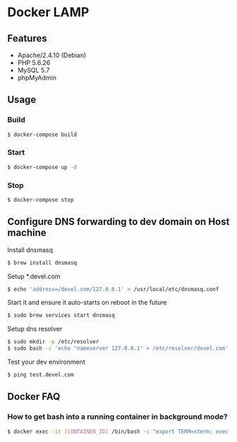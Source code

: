 # Docker LAMP

## Features

* Apache/2.4.10 (Debian) 
* PHP 5.6.26
* MySQL 5.7
* phpMyAdmin

## Usage

### Build

```bash
$ docker-compose build
```

### Start

```bash
$ docker-compose up -d
```

### Stop

```bash
$ docker-compose stop
```

## Configure DNS forwarding to dev domain on Host machine

Install dnsmasq

```bash
$ brew install dnsmasq
```

Setup *.devel.com

```bash
$ echo 'address=/devel.com/127.0.0.1' > /usr/local/etc/dnsmasq.conf
```

Start it and ensure it auto-starts on reboot in the future

```bash
$ sudo brew services start dnsmasq
```

Setup dns resolver

```bash
$ sudo mkdir -p /etc/resolver
$ sudo bash -c 'echo "nameserver 127.0.0.1" > /etc/resolver/devel.com'
```

Test your dev environment

```bash
$ ping test.devel.com
```

## Docker FAQ

### How to get bash into a running container in background mode?

```bash
$ docker exec -it [CONTAINER_ID] /bin/bash -c "export TERM=xterm; exec bash"
```